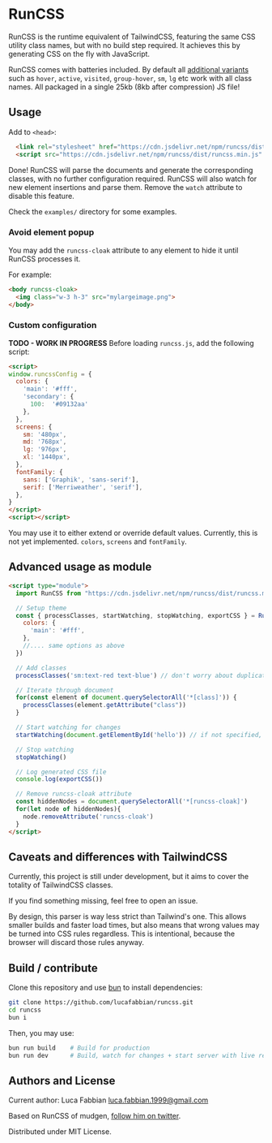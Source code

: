 # RunCSS

RunCSS is the runtime equivalent of TailwindCSS, featuring the same CSS utility class names, but with no build step required. It achieves this by generating CSS on the fly with JavaScript.


RunCSS comes with batteries included. By default all [additional variants](https://tailwindcss.com/docs/configuring-variants) such as `hover`, `active`, `visited`, `group-hover`, `sm`, `lg` etc work with all class names. All packaged in a single 25kb (8kb after compression) JS file!


## Usage

Add to `<head>`:
```html
  <link rel="stylesheet" href="https://cdn.jsdelivr.net/npm/runcss/dist/runcss.min.css">
  <script src="https://cdn.jsdelivr.net/npm/runcss/dist/runcss.min.js" defer watch></script>
```
Done! RunCSS will parse the documents and generate the corresponding classes, with no further configuration required. RunCSS will also watch for new element insertions and parse them. Remove the `watch` attribute to disable this feature.

Check the `examples/` directory for some examples.

### Avoid element popup

You may add the `runcss-cloak` attribute to any element to hide it until RunCSS processes it.

For example:
```html
<body runcss-cloak>
  <img class="w-3 h-3" src="mylargeimage.png">
</body>
```

### Custom configuration
**TODO - WORK IN PROGRESS**
Before loading `runcss.js`, add the following script:
```html
<script>
window.runcssConfig = {
  colors: {
    'main': '#fff',
    'secondary': {
      100:  '#09132aa'
    },
  },
  screens: {
    sm: '480px',
    md: '768px',
    lg: '976px',
    xl: '1440px',
  },
  fontFamily: {
    sans: ['Graphik', 'sans-serif'],
    serif: ['Merriweather', 'serif'],
  },
}
</script>
<script></script>
```

You may use it to either extend or override default values. Currently, this is not yet implemented.  `colors`, `screens` and `fontFamily`.

## Advanced usage as module
```html
<script type="module">
  import RunCSS from "https://cdn.jsdelivr.net/npm/runcss/dist/runcss.min.mjs"

  // Setup theme
  const { processClasses, startWatching, stopWatching, exportCSS } = RunCSS({
    colors: {
      'main': '#fff',
    },
    //.... same options as above
  })

  // Add classes
  processClasses('sm:text-red text-blue') // don't worry about duplicates

  // Iterate through document
  for(const element of document.querySelectorAll('*[class]')) {
    processClasses(element.getAttribute("class"))
  }

  // Start watching for changes
  startWatching(document.getElementById('hello')) // if not specified, fallback to document.body

  // Stop watching
  stopWatching()

  // Log generated CSS file
  console.log(exportCSS())

  // Remove runcss-cloak attribute
  const hiddenNodes = document.querySelectorAll('*[runcss-cloak]')
  for(let node of hiddenNodes){
    node.removeAttribute('runcss-cloak')
  }
</script>
```

## Caveats and differences with TailwindCSS 
Currently, this project is still under development, but it aims to cover the totality of TailwindCSS classes.

If you find something missing, feel free to open an issue.

By design, this parser is way less strict than Tailwind's one. This allows smaller builds and faster load times, but also means that wrong values may be turned into CSS rules regardless. This is intentional, because the browser will discard those rules anyway.


## Build / contribute
Clone this repository and use [bun](https://bun.sh/) to install dependencies:
```bash
git clone https://github.com/lucafabbian/runcss.git
cd runcss
bun i
```

Then, you may use:
```bash
bun run build    # Build for production
bun run dev      # Build, watch for changes + start server with live reload! 
```


## Authors and License

Current author: Luca Fabbian <luca.fabbian.1999@gmail.com>

Based on RunCSS of mudgen, [follow him on twitter](https://twitter.com/mudgen).

Distributed under MIT License.






















